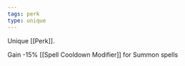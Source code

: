 ```yaml
---
tags: perk
type: unique
---
```


Unique [[Perk]].

Gain -15% [[Spell Cooldown Modifier]] for Summon spells
